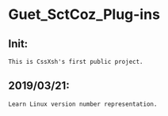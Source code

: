 # Guet_SctCoz_Plug-ins
## Init:
    This is CssXsh's first public project.
## 2019/03/21: 
    Learn Linux version number representation.
